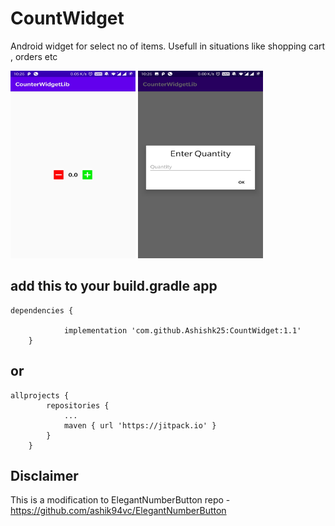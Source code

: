 # CountWidget
Android widget for select no of items. Usefull in situations like shopping cart , orders etc

<img src=https://github.com/Ashishk25/CountWidget/blob/master/Screenshot_20200629-222623.jpg height="300" width="200">

<img src=https://github.com/Ashishk25/CountWidget/blob/master/Screenshot_20200629-222628.jpg height="300" width="200">

## add this to your build.gradle app

```
dependencies {

	        implementation 'com.github.Ashishk25:CountWidget:1.1'
	}
```  
## or

```  
allprojects {
		repositories {
			...
			maven { url 'https://jitpack.io' }
		}
	}
```  
## Disclaimer
This is a modification to ElegantNumberButton repo -https://github.com/ashik94vc/ElegantNumberButton
